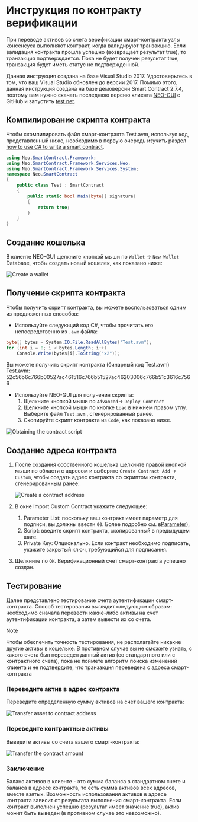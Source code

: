 # Инструкция по контракту верификации

При переводе активов со счета верификации смарт-контракта узлы консенсуса выполняют контракт, когда валидируют транзакцию. Если валидация контракта прошла успешно (возвращает результат true), то транзакция подтверждается. Пока не будет получен результат true, транзакция будет иметь статус не подтвержденной.

Данная инструкция создана на базе Visual Studio 2017. Удостоверьтесь в том, что ваш Visual Studio обновлен ​​до версии 2017. Помимо этого, данная инструкция создана на базе демоверсии Smart Contract 2.7.4, поэтому вам нужно скачать последнюю версию клиента [NEO-GUI](https://github.com/neo-project/neo-gui/releases) с GitHub и запустить [test net](../../network/testnet.md).

## Компилирование скрипта контракта 

Чтобы скомпилировать файл смарт-контракта Test.avm, используя код, представленный ниже, необходимо в первую очередь изучить раздел [how to use C# to write a smart contract](../quickstart/getting-started-csharp.md). 

```c#
using Neo.SmartContract.Framework;
using Neo.SmartContract.Framework.Services.Neo;
using Neo.SmartContract.Framework.Services.System;
namespace Neo.SmartContract
{
    public class Test : SmartContract
    {
        public static bool Main(byte[] signature)
        {
            return true;
        }
    }
}
```

## Создание кошелька

В клиенте NEO-GUI щелкните кнопкой мыши по `Wallet` -> `New Wallet` Database, чтобы создать новый кошелек, как показано ниже:

![Create a wallet](../../../assets/verify_1.png)

## Получение скрипта контракта 

Чтобы получить скрипт контракта, вы можете воспользоваться одним из предложенных способов:

- Используйте следующий код C#, чтобы прочитать его непосредственно из `.avm` файла:

```c#
byte[] bytes = System.IO.File.ReadAllBytes("Test.avm");
for (int i = 0; i < bytes.Length; i++)
    Console.Write(bytes[i].ToString("x2"));
```

Вы можете получить скрипт контракта (бинарный код Test.avm) Test.avm:  52c56b6c766b00527ac461516c766b51527ac46203006c766b51c3616c7566

- Используйте NEO-GUI для получения скрипта:
  1. Щелкните кнопкой мыши по `Advanced`-> `Deploy Contract`
  2. Щелкните кнопкой мыши по кнопке `Load` в нижнем правом углу. Выберите файл `Test.avm` , сгенерированный ранее.
  3. Скопируйте скрипт контракта из `Code`, как показано ниже.

![Obtaining the contract script](../../../assets/verify_5.png)

## Создание адреса контракта 

1. После создания собственного кошелька щелкните правой кнопкой мыши по области с адресом и выберите `Create Contract Add` -> `Custom`, чтобы создать адрес контракта со скриптом контракта, сгенерированным ранее:

   ![Create a contract address](../../../assets/verify_6.png)

2. В окне Import Custom Contract укажите следующее:

   1. Parameter List: поскольку ваш контракт имеет параметр для подписи, вы должны ввести `00`. Более подробно см. в[Parameter](../Parameter.md)),
   2. Script: введите скрипт контракта, скопированный в предыдущем шаге.
   3. Private Key: Опционально. Если контракт необходимо подписать, укажите закрытый ключ, требующийся для подписания.

3. Щелкните по `OK`. Верификационный счет смарт-контракта успешно создан.

## Тестирование

Далее представлено тестирование счета аутентификации смарт-контракта. Способ тестирования выглядит следующим образом: необходимо сначала перевести какие-либо активы на счет аутентификации контракта, а затем вывести их со счета.

> [!Note]
> Чтобы обеспечить точность тестирования, не располагайте никакие другие активы в кошельке. В противном случае вы не сможете узнать, с  какого счета был переведен данный актив (со стандартного или с контрактного счета), пока не поймете алгоритм поиска изменений клиента и не подтвердите, что транзакция переведена с адреса смарт-контракта

### Переведите актив в адрес контракта

Переведите определенную сумму активов на счет вашего контракта:

![Transfer asset to contract address](../../../assets/verify_9.png)

### Переведите контрактные активы 

Выведите активы со счета вашего смарт-контракта:

![Transfer the contract amount](../../../assets/verify_10.png)

### Заключение

Баланс активов в клиенте - это сумма баланса в стандартном счете и баланса в адресе контракта, то есть сумма активов всех адресов, вместе взятых. Возможность использования активов в адресе контракта зависит от результата выполнения смарт-контракта. Если контракт выполнен успешно (результат имеет значение true), актив может быть выведен (в противном случае это невозможно).